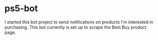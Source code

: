 # ps5-bot

I started this bot project to send notifications on products I'm interested in purchasing.
This bot currently is set up to scrape the Best Buy product page.
